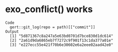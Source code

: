 # exo_conflict() works

    Code
      gert::git_log(repo = path)[["commit"]]
    Output
      [1] "5d871367c8a247a5e63bd0701d7bce830d1dc614"
      [2] "2a61d9da6865eb7f7272c9f901f13c1da377a01e"
      [3] "e227ecc55e421f70b6e30602e6a2eee02aad42e0"

